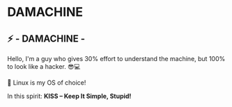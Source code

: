 ###

# **DAMACHINE**

## ⚡ - DAMACHINE - 

Hello, I'm a guy who gives 30% effort to understand the machine, but 100% to look like a hacker. 😎💻

🐧 Linux is my OS of choice!

In this spirit: **KISS – Keep It Simple, Stupid!**

### 